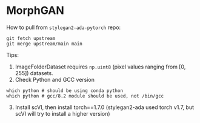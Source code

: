 # MorphGAN 

How to pull from `stylegan2-ada-pytorch` repo:

```
git fetch upstream
git merge upstream/main main
```

Tips:
1. ImageFolderDataset requires `np.uint8` (pixel values ranging from [0, 255]) datasets.
2. Check Python and GCC version
```
which python # should be using conda python
which python # gcc/8.2 module should be used, not /bin/gcc
```
3. Install scVI, then install torch==1.7.0 (stylegan2-ada used torch v1.7, but scVI will try to install a higher version)